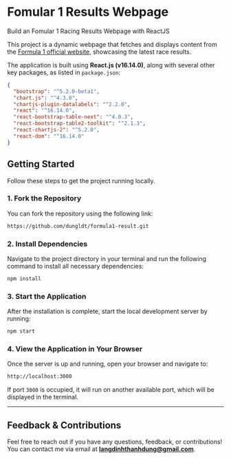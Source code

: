 
# Fomular 1 Results Webpage
Build an Fomular 1 Racing Results Webpage with ReactJS

This project is a dynamic webpage that fetches and displays content from the [Formula 1 official website](https://formula1.com), showcasing the latest race results.

The application is built using **React.js (v16.14.0)**, along with several other key packages, as listed in `package.json`:

```json
{
  "bootstrap": "^5.2.0-beta1",
  "chart.js": "^4.3.0",
  "chartjs-plugin-datalabels": "^2.2.0",
  "react": "^16.14.0",
  "react-bootstrap-table-next": "^4.0.3",
  "react-bootstrap-table2-toolkit": "^2.1.3",
  "react-chartjs-2": "^5.2.0",
  "react-dom": "^16.14.0"
}
```

## Getting Started

Follow these steps to get the project running locally.

### 1. Fork the Repository

You can fork the repository using the following link:

```bash
https://github.com/dungldt/formula1-result.git
```

### 2. Install Dependencies

Navigate to the project directory in your terminal and run the following command to install all necessary dependencies:

```bash
npm install
```

### 3. Start the Application

After the installation is complete, start the local development server by running:

```bash
npm start
```

### 4. View the Application in Your Browser

Once the server is up and running, open your browser and navigate to:

```bash
http://localhost:3000
```

If port `3000` is occupied, it will run on another available port, which will be displayed in the terminal.

---

## Feedback & Contributions

Feel free to reach out if you have any questions, feedback, or contributions! You can contact me via email at **langdinhthanhdung@gmail.com**.
